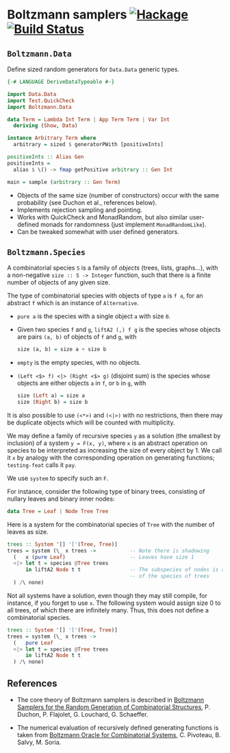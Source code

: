 Boltzmann samplers [![Hackage](https://img.shields.io/hackage/v/boltzmann-samplers.svg)](https://hackage.haskell.org/package/boltzmann-samplers) [![Build Status](https://travis-ci.org/Lysxia/boltzmann-samplers.svg)](https://travis-ci.org/Lysxia/boltzmann-samplers)
==================

`Boltzmann.Data`
----------------

Define sized random generators for `Data.Data` generic types.

```haskell
{-# LANGUAGE DeriveDataTypeable #-}

import Data.Data
import Test.QuickCheck
import Boltzmann.Data

data Term = Lambda Int Term | App Term Term | Var Int
  deriving (Show, Data)

instance Arbitrary Term where
  arbitrary = sized $ generatorPWith [positiveInts]

positiveInts :: Alias Gen
positiveInts =
  alias $ \() -> fmap getPositive arbitrary :: Gen Int

main = sample (arbitrary :: Gen Term)
```

- Objects of the same size (number of constructors) occur with the same
  probability (see Duchon et al., references below).
- Implements rejection sampling and pointing.
- Works with QuickCheck and MonadRandom, but also similar user-defined monads
  for randomness (just implement `MonadRandomLike`).
- Can be tweaked somewhat with user defined generators.

`Boltzmann.Species`
-------------------

A combinatorial species `S` is a family of *objects* (trees, lists, graphs...),
with a non-negative `size :: S -> Integer` function, such that there is a
finite number of objects of any given size.

The type of combinatorial species with objects of type `a` is `f a`,
for an abstract `f` which is an instance of `Alternative`.

- `pure a` is the species with a single object `a` with size `0`.

- Given two species `f` and `g`, `liftA2 (,) f g` is the species whose
  objects are pairs `(a, b)` of objects of `f` and `g`, with

    ```haskell
    size (a, b) = size a + size b
    ```

- `empty` is the empty species, with no objects.

- `(Left <$> f) <|> (Right <$> g)` (disjoint sum) is the species whose
  objects are either objects `a` in `f`, or `b` in `g`, with

    ```haskell
    size (Left a) = size a
    size (Right b) = size b
    ```

It is also possible to use `(<*>)` and `(<|>)` with no restrictions,
then there may be duplicate objects which will be counted with multiplicity.

We may define a family of recursive species `y` as a solution (the smallest
by inclusion) of a system `y = F(x, y)`, where `x` is an abstract operation
on species to be interpreted as increasing the size of every object by 1. We
call it `x` by analogy with the corresponding operation on generating
functions; `testing-feat` calls it `pay`.

We use `system` to specify such an `F`.

For instance, consider the following type of binary trees,
consisting of nullary leaves and binary inner nodes:

```haskell
data Tree = Leaf | Node Tree Tree
```

Here is a system for the combinatorial species of `Tree` with the number of
leaves as size.

```haskell
trees :: System '[] '['(Tree, Tree)]
trees = system (\_ x trees ->           -- Note there is shadowing
  (   x (pure Leaf)                     -- Leaves have size 1
  <|> let t = species @Tree trees
      in liftA2 Node t t                -- The subspecies of nodes is a product
                                        -- of the species of trees
  ) /\ none)
```

Not all systems have a solution, even though they may still compile, for
instance, if you forget to use `x`. The following system would assign size 0 to
all trees, of which there are infinitely many. Thus, this does not define a
combinatorial species.

```haskell
trees :: System '[] '['(Tree, Tree)]
trees = system (\_ x trees ->
  (   pure Leaf
  <|> let t = species @Tree trees
      in liftA2 Node t t
  ) /\ none)
```

References
----------

- The core theory of Boltzmann samplers is described in
  [Boltzmann Samplers for the Random Generation of Combinatorial Structures](http://algo.inria.fr/flajolet/Publications/DuFlLoSc04.pdf),
  P. Duchon, P. Flajolet, G. Louchard, G. Schaeffer.

- The numerical evaluation of recursively defined generating functions
  is taken from
  [Boltzmann Oracle for Combinatorial Systems](http://www.dmtcs.org/pdfpapers/dmAI0132.pdf),
  C. Pivoteau, B. Salvy, M. Soria.
